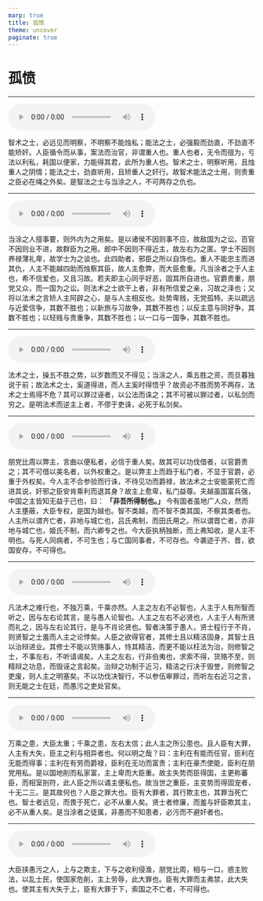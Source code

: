 ```yaml
---
marp: true
title: 孤愤
theme: uncover
paginate: true
---
```


# 孤愤

---

![](assets/audios/11/1.mp3)

智术之士，必远见而明察，不明察不能烛私；能法之士，必强毅而劲直，不劲直不能矫奸。人臣循令而从事，案法而治官，非谓重人也。重人也者，无令而擅为，亏法以利私，耗国以便家，力能得其君，此所为重人也。智术之士，明察听用，且烛重人之阴情；能法之士，劲直听用，且矫重人之奸行。故智术能法之士用，则贵重之臣必在绳之外矣。是智法之士与当涂之人，不可两存之仇也。

---

![](assets/audios/11/2.mp3)

当涂之人擅事要，则外内为之用矣。是以诸侯不因则事不应，故敌国为之讼。百官不因则业不进，故群臣为之用。郎中不因则不得近主，故左右为之匿。学士不因则养禄薄礼卑，故学士为之谈也。此四助者，邪臣之所以自饰也。重人不能忠主而进其仇，人主不能越四助而烛察其臣，故人主愈弊，而大臣愈重。凡当涂者之于人主也，希不信爱也，又且习故。若夫即主心同乎好恶，固其所自进也。官爵贵重，朋党又众，而一国为之讼。则法术之士欲干上者，非有所信爱之亲，习故之泽也；又将以法术之言矫人主阿辟之心，是与人主相反也。处势卑贱，无党孤特。夫以疏远与近爱信争，其数不胜也；以新旅与习故争，其数不胜也；以反主意与同好争，其数不胜也；以轻贱与贵重争，其数不胜也；以一口与一国争，其数不胜也。

---

![](assets/audios/11/3.mp3)

法术之士，操五不胜之势，以岁数而又不得见；当涂之人，乘五胜之资，而旦暮独说于前；故法术之士，奚道得进，而人主奚时得悟乎？故资必不胜而势不两存，法术之士焉得不危？其可以罪过诬者，以公法而诛之；其不可被以罪过者，以私剑而穷之。是明法术而逆主上者，不僇于吏诛，必死于私剑矣。

---

![](assets/audios/11/4.mp3)

朋党比周以弊主，言曲以便私者，必信于重人矣。故其可以功伐借者，以官爵贵之；其不可借以美名者，以外权重之。是以弊主上而趋于私门者，不显于官爵，必重于外权矣。今人主不合参验而行诛，不待见功而爵禄，故法术之士安能蒙死亡而进其说，奸邪之臣安肯乘利而退其身？故主上愈卑，私门益尊。夫越虽国富兵强，中国之主皆知无益于己也，曰： __「非吾所得制也。」__ 今有国者虽地广人众，然而人主壅蔽，大臣专权，是国为越也。智不类越，而不智不类其国，不察其类者也。人主所以谓齐亡者，非地与城亡也，吕氏弗制，而田氏用之。所以谓晋亡者，亦非地与城亡也，姬氏不制，而六卿专之也。今大臣执柄独断，而上弗知收，是人主不明也。与死人同病者，不可生也；与亡国同事者，不可存也。今袭迹于齐、晋，欲国安存，不可得也。

---

![](assets/audios/11/5.mp3)

凡法术之难行也，不独万乘，千乘亦然。人主之左右不必智也，人主于人有所智而听之，因与左右论其言，是与愚人论智也。人主之左右不必贤也，人主于人有所贤而礼之，因与左右论其行，是与不肖论贤也。智者决策于愚人，贤士程行于不肖，则贤智之士羞而人主之论悖矣。人臣之欲得官者，其修士且以精洁固身，其智士且以治辩进业。其修士不能以货赂事人，恃其精洁，而更不能以枉法为治，则修智之士，不事左右，不听请谒矣。人主之左右，行非伯夷也，求索不得，货赂不至，则精辩之功息，而毁诬之言起矣。治辩之功制于近习，精洁之行决于毁誉，则修智之吏废，则人主之明塞矣。不以功伐决智行，不以参伍审罪过，而听左右近习之言，则无能之士在廷，而愚污之吏处官矣。

---

![](assets/audios/11/6.mp3)

万乘之患，大臣太重；千乘之患，左右太信；此人主之所公患也。且人臣有大罪，人主有大失，臣主之利与相异者也。何以明之哉？曰：主利在有能而任官，臣利在无能而得事；主利在有劳而爵禄，臣利在无功而富贵；主利在豪杰使能，臣利在朋党用私。是以国地削而私家富，主上卑而大臣重。故主失势而臣得国，主更称蕃臣，而相室剖符，此人臣之所以谲主便私也。故当世之重臣，主变势而得固宠者，十无二三。是其故何也？人臣之罪大也。臣有大罪者，其行欺主也，其罪当死亡也。智士者远见，而畏于死亡，必不从重人矣。贤士者修廉，而羞与奸臣欺其主，必不从重人矣。是当涂者之徒属，非愚而不知患者，必污而不避奸者也。

---

![](assets/audios/11/7.mp3)

大臣挟愚污之人，上与之欺主，下与之收利侵渔，朋党比周，相与一口，惑主败法，以乱士民，使国家危削，主上劳辱，此大罪也。臣有大罪而主弗禁，此大失也。使其主有大失于上，臣有大罪于下，索国之不亡者，不可得也。